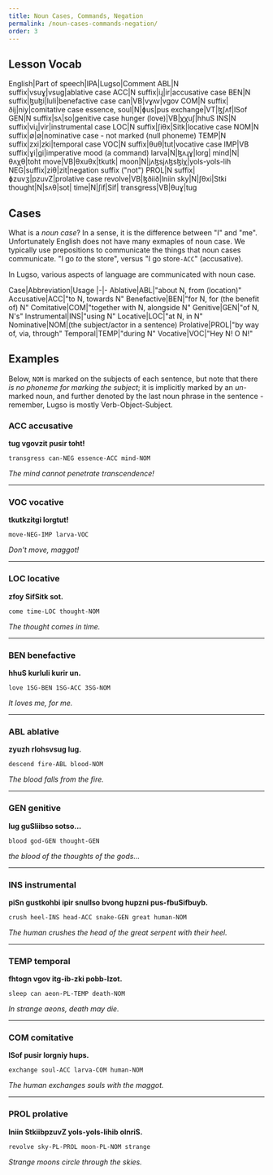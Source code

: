 ```yaml
---
title: Noun Cases, Commands, Negation
permalink: /noun-cases-commands-negation/
order: 3
---
```


## Lesson Vocab

English|Part of speech|IPA|Lugso|Comment
ABL|N suffix|vsuɣ|vsug|ablative case
ACC|N suffix|iɻ|ir|accusative case
BEN|N suffix|ɮuɮi|luli|benefactive case
can|VB|vɣʌv|vgov
COM|N suffix|ðij|niy|comitative case
essence, soul|N|ɸus|pus
exchange|VT|ɮʃʌf|lSof
GEN|N suffix|sʌ|so|genitive case
hunger (love)|VB|χχuʃ|hhuS
INS|N suffix|viɻ|vir|instrumental case
LOC|N suffix|ʃiθx|Sitk|locative case
NOM|N suffix|∅|∅|nominative case - not marked (null phoneme)
TEMP|N suffix|zxi|zki|temporal case
VOC|N suffix|θuθ|tut|vocative case
IMP|VB suffix|ɣi|gi|imperative mood (a command)
larva|N|ɮʌɻɣ|lorg|
mind|N|θʌχθ|toht
move|VB|θxuθx|tkutk|
moon|N|jʌɮsjʌɮsɮiχ|yols-yols-lih
NEG|suffix|ziθ|zit|negation suffix ("not")
PROL|N suffix|ɸzuvʒ|pzuvZ|prolative case
revolve|VB|ɮðiið|lniin
sky|N|ʃθxi|Stki
thought|N|sʌθ|sot|
time|N|ʃif|Sif|
transgress|VB|θuɣ|tug

## Cases

What is a _noun case_? In a sense, it is the difference between "I" and "me". Unfortunately English does not have many exmaples of noun case. We typically use prepositions to communicate the things that noun cases communicate. "I go _to_ the store", versus "I go store`-ACC`" (accusative).

In Lugso, various aspects of language are communicated with noun case.

Case|Abbreviation|Usage
|-|-
Ablative|ABL|"about N, from (location)"
Accusative|ACC|"to N, towards N"
Benefactive|BEN|"for N, for (the benefit of) N"
Comitative|COM|"together with N, alongside N"
Genitive|GEN|"of N, N's"
Instrumental|INS|"using N"
Locative|LOC|"at N, in N"
Nominative|NOM|(the subject/actor in a sentence) 
Prolative|PROL|"by way of, via, through"
Temporal|TEMP|"during N"
Vocative|VOC|"Hey N! O N!"

## Examples

Below, `NOM` is marked on the subjects of each sentence, but note that there _is no phoneme for marking the subject_; it is implicitly marked by an _un_-marked noun, and further denoted by the last noun phrase in the sentence - remember, Lugso is mostly Verb-Object-Subject.

### ACC accusative

**tug vgovzit pusir toht!**

`transgress can-NEG essence-ACC mind-NOM`

_The mind cannot penetrate transcendence!_

---

### VOC vocative

**tkutkzitgi lorgtut!**

`move-NEG-IMP larva-VOC`

_Don't move, maggot!_

---

### LOC locative

**zfoy SifSitk sot.**

`come time-LOC thought-NOM`

_The thought comes in time._

---

### BEN benefactive

**hhuS kurluli kurir un.**

`love 1SG-BEN 1SG-ACC 3SG-NOM`

_It loves me, for me._

---

### ABL ablative

**zyuzh rlohsvsug lug.**

`descend fire-ABL blood-NOM`

_The blood falls from the fire._

---

### GEN genitive 

**lug guSliibso sotso...**

`blood god-GEN thought-GEN`

_the blood of the thoughts of the gods..._

---

### INS instrumental

**piSn gustkohbi ipir snullso bvong hupzni pus-fbuSifbuyb.**

`crush heel-INS head-ACC snake-GEN great human-NOM`

_The human crushes the head of the great serpent with their heel._

---

### TEMP temporal

**fhtogn vgov itg-ib-zki pobb-lzot.**

`sleep can aeon-PL-TEMP death-NOM`

_In strange aeons, death may die._

---

### COM comitative

**lSof pusir lorgniy hups.**

`exchange soul-ACC larva-COM human-NOM`

_The human exchanges souls with the maggot._

---

### PROL prolative

**lniin StkiibpzuvZ yols-yols-lihib olnriS.**

`revolve sky-PL-PROL moon-PL-NOM strange`

_Strange moons circle through the skies._